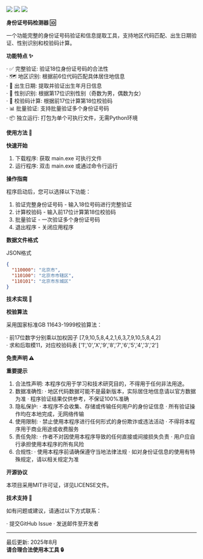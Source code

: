 ![](https://img.shields.io/badge/Python-3.6%2B-blue)
![](https://img.shields.io/badge/Platform-Windows-lightgrey)
![](https://img.shields.io/badge/License-MIT-green)


**身份证号码检测器 🆔**

一个功能完整的身份证号码验证和信息提取工具，支持地区代码匹配、出生日期验证、性别识别和校验码计算。

**功能特点 ✨**

· ✅ 完整验证: 验证18位身份证号码的合法性</br>
· 🗺️ 地区识别: 根据前6位代码匹配具体居住地信息</br>
· 🎂 出生日期: 提取并验证出生年月日信息</br>
· 👤 性别识别: 根据第17位识别性别（奇数为男，偶数为女）</br>
· 🧮 校验码计算: 根据前17位计算第18位校验码</br>
· 📊 批量验证: 支持批量验证多个身份证号码</br>
· 📦 独立运行: 打包为单个可执行文件，无需Python环境

**使用方法 🚀**

**快速开始**

1. 下载程序: 获取 main.exe 可执行文件
2. 运行程序: 双击 main.exe 或通过命令行运行

**操作指南**

程序启动后，您可以选择以下功能：

1. 验证完整身份证号码 - 输入18位号码进行完整验证
2. 计算校验码 - 输入前17位计算第18位校验码
3. 批量验证 - 一次验证多个身份证号码
4. 退出程序 - 关闭应用程序

**数据文件格式**

JSON格式

```json
{
  "110000": "北京市",
  "110100": "北京市市辖区",
  "110101": "北京市东城区"
}
```

**技术实现 🔧**

**校验算法**

采用国家标准GB 11643-1999校验算法：

· 前17位数字分别乘以加权因子 [7,9,10,5,8,4,2,1,6,3,7,9,10,5,8,4,2]</br>
· 求和后取模11，对应校验码表 ['1','0','X','9','8','7','6','5','4','3','2']

**免责声明 ⚠️**

**重要提示**

1. 合法性声明: 本程序仅用于学习和技术研究目的，不得用于任何非法用途。
2. 数据准确性:
   · 地区代码数据可能不是最新版本，实际居住地信息请以官方数据为准
   · 程序验证结果仅供参考，不保证100%准确
3. 隐私保护:
   · 本程序不会收集、存储或传输任何用户的身份证信息
   · 所有验证操作均在本地完成，无网络传输
4. 使用限制:
   · 禁止使用本程序进行任何形式的身份欺诈或违法活动
   · 不得将本程序用于商业用途或收费服务
5. 责任免除:
   · 作者不对因使用本程序导致的任何直接或间接损失负责
   · 用户应自行承担使用本程序的所有风险
6. 合规性:
   · 使用本程序前请确保遵守当地法律法规
   · 如对身份证信息的使用有特殊规定，请以相关规定为准

**开源协议**

本项目采用MIT许可证，详见LICENSE文件。

**技术支持 💬**

如有问题或建议，请通过以下方式联系：

· 提交GitHub Issue
· 发送邮件至开发者

---

最后更新: 2025年8月</br>
**请合理合法使用本工具 🔒**

